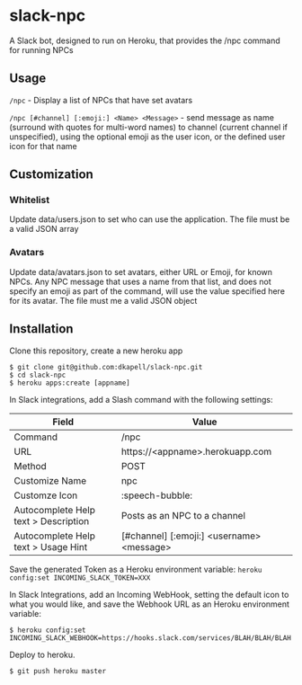 # slack-npc
A Slack bot, designed to run on Heroku, that provides the /npc command for running NPCs

## Usage
`/npc` - Display a list of NPCs that have set avatars

`/npc [#channel] [:emoji:] <Name> <Message>` - send message as name (surround with quotes for multi-word names) to channel (current channel if unspecified), using the optional emoji as the user icon, or the defined user icon for that name

## Customization
### Whitelist
Update data/users.json to set who can use the application.  The file must be a valid JSON array

### Avatars
Update data/avatars.json to set avatars, either URL or Emoji, for known NPCs.  Any NPC message that uses a name from that list, and does not specify an emoji as part of the command, will use the value specified here for its avatar.  The file must me a valid JSON object

## Installation

Clone this repository, create a new heroku app
```
$ git clone git@github.com:dkapell/slack-npc.git
$ cd slack-npc
$ heroku apps:create [appname]
```

In Slack integrations, add a Slash command with the following settings:

Field | Value
--- | ---
Command | /npc
URL | https://&lt;appname&gt;.herokuapp.com
Method | POST
Customize Name | npc
Customze Icon | :speech-bubble:
Autocomplete Help text &gt;  Description | Posts as an NPC to a channel
Autocomplete Help text &gt;  Usage Hint | [#channel] [:emoji:] &lt;username&gt; &lt;message&gt;

Save the generated Token as a Heroku environment variable:
    `heroku config:set INCOMING_SLACK_TOKEN=XXX`

In Slack Integrations, add an Incoming WebHook, setting the default icon to what you would like, and save the Webhook URL as an Heroku environment variable:
``` 
$ heroku config:set INCOMING_SLACK_WEBHOOK=https://hooks.slack.com/services/BLAH/BLAH/BLAH
```

Deploy to heroku.
```
$ git push heroku master
```
